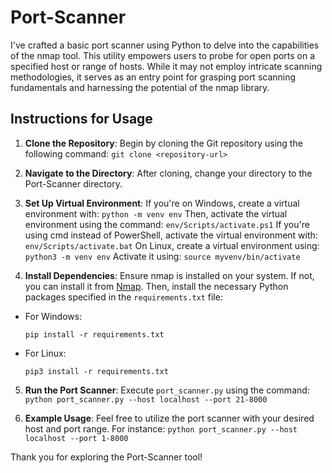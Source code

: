 # Port-Scanner

I've crafted a basic port scanner using Python to delve into the capabilities of the nmap tool. This utility empowers users to probe for open ports on a specified host or range of hosts. While it may not employ intricate scanning methodologies, it serves as an entry point for grasping port scanning fundamentals and harnessing the potential of the nmap library.

## Instructions for Usage

1. **Clone the Repository**: Begin by cloning the Git repository using the following command:
`git clone <repository-url>`

2. **Navigate to the Directory**: After cloning, change your directory to the Port-Scanner directory.

3. **Set Up Virtual Environment**: If you're on Windows, create a virtual environment with:
`python -m venv env`
Then, activate the virtual environment using the command:
`env/Scripts/activate.ps1`
If you're using cmd instead of PowerShell, activate the virtual environment with:
  `env/Scripts/activate.bat`
On Linux, create a virtual environment using:
`python3 -m venv env`
Activate it using:
`source myvenv/bin/activate`

4. **Install Dependencies**: Ensure nmap is installed on your system. If not, you can install it from [Nmap](https://nmap.org/). Then, install the necessary Python packages specified in the `requirements.txt` file:
- For Windows:
  ```
  pip install -r requirements.txt
  ```
- For Linux:
  ```
  pip3 install -r requirements.txt
  ```

5. **Run the Port Scanner**: Execute `port_scanner.py` using the command:
   `python port_scanner.py --host localhost --port 21-8000`
   
6. **Example Usage**: Feel free to utilize the port scanner with your desired host and port range. For instance:
 `python port_scanner.py --host localhost --port 1-8000`

Thank you for exploring the Port-Scanner tool!

